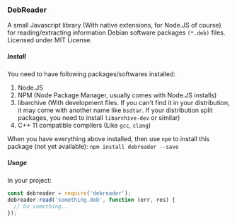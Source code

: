 ### DebReader
A small Javascript library (With native extensions, for Node.JS of course) for reading/extracting information Debian software packages `(*.deb)` files. Licensed under MIT License.

##### Install
You need to have following packages/softwares installed:

1. Node.JS
2. NPM (Node Package Manager, usually comes with Node.JS installs)
3. libarchive (With development files. If you can't find it in your distribution, it may come with another name like `bsdtar`. If your distribution split packages, you need to install `libarchive-dev` or similar)
4. C++ 11 compatible compilers (Like `gcc`, `clang`)

When you have everything above installed, then use `npm` to install this package (not yet available): `npm install debreader --save`

##### Usage
In your project:
```Javascript
const debreader = require('debreader');
debreader.read('something.deb', function (err, res) {
  // Do something...
});
```
